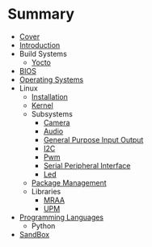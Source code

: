 # Summary

* [Cover](README.md)
* [Introduction](documentation/Introduction.md)
* Build Systems
   * [Yocto](documentation/Yocto.md)
* [BIOS](documentation/Bios.md)
* [Operating Systems](documentation/OperatingSystems.md)
* Linux
   * [Installation](documentation/Installation.md)
   * [Kernel](documentation/Kernel.md)
   * Subsystems
       * [Camera](documentation/Camera.md)
       * [Audio](documentation/Audio.md)
       * [General Purpose Input Output](documentation/GeneralPurposeInputOutput.md)
       * [I2C](documentation/I2c.md)
       * [Pwm](documentation/Pwm.md)
       * [Serial Peripheral Interface](documentation/SerialPeripheralInterface.md)
       * [Led](documentation/Led.md)
   * [Package Management](PackageManagement.md)
   * Libraries
       * [MRAA](documentation/Mraa.md)
       * [UPM](documentation/Upm.md)
* [Programming Languages](documentation/ProgrammingLanguages.md)
   * Python
* [SandBox](documentation/Sandbox.md)

